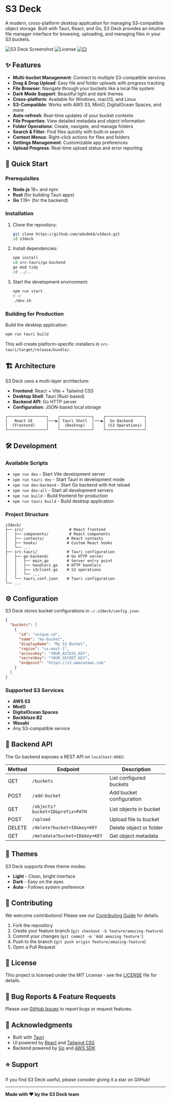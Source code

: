 # S3 Deck

A modern, cross-platform desktop application for managing S3-compatible object storage. Built with Tauri, React, and Go, S3 Deck provides an intuitive file manager interface for browsing, uploading, and managing files in your S3 buckets.

![S3 Deck Screenshot](https://img.shields.io/badge/Platform-Windows%20%7C%20macOS%20%7C%20Linux-blue)
![License](https://img.shields.io/badge/License-MIT-green)
[![CI](https://github.com/ODudek/s3deck/actions/workflows/ci.yml/badge.svg)](https://github.com/ODudek/s3deck/actions/workflows/ci.yml)

## ✨ Features

- **Multi-bucket Management**: Connect to multiple S3-compatible services
- **Drag & Drop Upload**: Easy file and folder uploads with progress tracking
- **File Browser**: Navigate through your buckets like a local file system
- **Dark Mode Support**: Beautiful light and dark themes
- **Cross-platform**: Available for Windows, macOS, and Linux
- **S3-Compatible**: Works with AWS S3, MinIO, DigitalOcean Spaces, and more
- **Auto-refresh**: Real-time updates of your bucket contents
- **File Properties**: View detailed metadata and object information
- **Folder Operations**: Create, navigate, and manage folders
- **Search & Filter**: Find files quickly with built-in search
- **Context Menus**: Right-click actions for files and folders
- **Settings Management**: Customizable app preferences
- **Upload Progress**: Real-time upload status and error reporting

## 🚀 Quick Start

### Prerequisites

- **Node.js** 18+ and npm
- **Rust** (for building Tauri apps)
- **Go** 1.19+ (for the backend)

### Installation

1. Clone the repository:
   ```bash
   git clone https://github.com/adudek4/s3deck.git
   cd s3deck
   ```

2. Install dependencies:
   ```bash
   npm install
   cd src-tauri/go-backend
   go mod tidy
   cd ../..
   ```

3. Start the development environment:
   ```bash
   npm run start
   # or
   ./dev.sh
   ```

### Building for Production

Build the desktop application:
```bash
npm run tauri build
```

This will create platform-specific installers in `src-tauri/target/release/bundle/`.

## 🏗️ Architecture

S3 Deck uses a multi-layer architecture:

- **Frontend**: React + Vite + Tailwind CSS
- **Desktop Shell**: Tauri (Rust-based)
- **Backend API**: Go HTTP server
- **Configuration**: JSON-based local storage

```
┌─────────────────┐    ┌──────────────┐    ┌─────────────────┐
│   React UI      │───▶│ Tauri Shell  │───▶│  Go Backend     │
│  (Frontend)     │    │  (Desktop)   │    │ (S3 Operations) │
└─────────────────┘    └──────────────┘    └─────────────────┘
```

## 🛠️ Development

### Available Scripts

- `npm run dev` - Start Vite development server
- `npm run tauri dev` - Start Tauri in development mode
- `npm run dev:backend` - Start Go backend with hot reload
- `npm run dev:all` - Start all development servers
- `npm run build` - Build frontend for production
- `npm run tauri build` - Build desktop application

### Project Structure

```
s3deck/
├── src/                    # React frontend
│   ├── components/         # React components
│   ├── contexts/          # React contexts
│   ├── hooks/             # Custom React hooks
│   └── ...
├── src-tauri/             # Tauri configuration
│   ├── go-backend/        # Go HTTP server
│   │   ├── main.go        # Server entry point
│   │   ├── handlers.go    # HTTP handlers
│   │   ├── s3client.go    # S3 operations
│   │   └── ...
│   └── tauri.conf.json    # Tauri configuration
└── ...
```

## ⚙️ Configuration

S3 Deck stores bucket configurations in `~/.s3deck/config.json`:

```json
{
  "buckets": [
    {
      "id": "unique-id",
      "name": "my-bucket",
      "displayName": "My S3 Bucket",
      "region": "us-east-1",
      "accessKey": "YOUR_ACCESS_KEY",
      "secretKey": "YOUR_SECRET_KEY",
      "endpoint": "https://s3.amazonaws.com"
    }
  ]
}
```

### Supported S3 Services

- **AWS S3**
- **MinIO**
- **DigitalOcean Spaces**
- **Backblaze B2**
- **Wasabi**
- Any S3-compatible service

## 🔧 Backend API

The Go backend exposes a REST API on `localhost:8082`:

| Method | Endpoint | Description |
|--------|----------|-------------|
| GET | `/buckets` | List configured buckets |
| POST | `/add-bucket` | Add bucket configuration |
| GET | `/objects?bucket=ID&prefix=PATH` | List objects in bucket |
| POST | `/upload` | Upload file to bucket |
| DELETE | `/delete?bucket=ID&key=KEY` | Delete object or folder |
| GET | `/metadata?bucket=ID&key=KEY` | Get object metadata |

## 🎨 Themes

S3 Deck supports three theme modes:
- **Light** - Clean, bright interface
- **Dark** - Easy on the eyes
- **Auto** - Follows system preference

## 🤝 Contributing

We welcome contributions! Please see our [Contributing Guide](CONTRIBUTING.md) for details.

1. Fork the repository
2. Create your feature branch (`git checkout -b feature/amazing-feature`)
3. Commit your changes (`git commit -m 'Add amazing feature'`)
4. Push to the branch (`git push origin feature/amazing-feature`)
5. Open a Pull Request

## 📝 License

This project is licensed under the MIT License - see the [LICENSE](LICENSE) file for details.

## 🐛 Bug Reports & Feature Requests

Please use [GitHub Issues](https://github.com/adudek4/s3deck/issues) to report bugs or request features.

## 🙏 Acknowledgments

- Built with [Tauri](https://tauri.app/)
- UI powered by [React](https://react.dev/) and [Tailwind CSS](https://tailwindcss.com/)
- Backend powered by [Go](https://golang.org/) and [AWS SDK](https://aws.amazon.com/sdk-for-go/)

## ⭐ Support

If you find S3 Deck useful, please consider giving it a star on GitHub!

---

**Made with ❤️ by the S3 Deck team**
